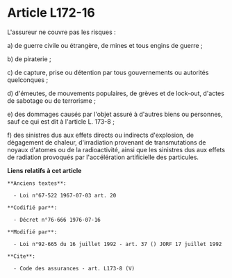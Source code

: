 # Article L172-16

L'assureur ne couvre pas les risques :

a) de guerre civile ou étrangère, de mines et tous engins de guerre ;

b) de piraterie ;

c) de capture, prise ou détention par tous gouvernements ou autorités quelconques ;

d) d'émeutes, de mouvements populaires, de grèves et de lock-out, d'actes de sabotage ou de terrorisme ;

e) des dommages causés par l'objet assuré à d'autres biens ou personnes, sauf ce qui est dit à l'article L. 173-8 ;

f) des sinistres dus aux effets directs ou indirects d'explosion, de dégagement de chaleur, d'irradiation provenant de
transmutations de noyaux d'atomes ou de la radioactivité, ainsi que les sinistres dus aux effets de radiation provoqués par
l'accélération artificielle des particules.

**Liens relatifs à cet article**

	**Anciens textes**:

	  - Loi n°67-522 1967-07-03 art. 20

	**Codifié par**:

	  - Décret n°76-666 1976-07-16

	**Modifié par**:

	  - Loi n°92-665 du 16 juillet 1992 - art. 37 () JORF 17 juillet 1992

	**Cite**:

	  - Code des assurances - art. L173-8 (V)
